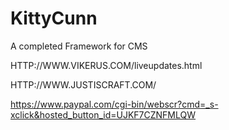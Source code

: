 # KittyCunn
A completed Framework for CMS

HTTP://WWW.VIKERUS.COM/liveupdates.html

HTTP://WWW.JUSTISCRAFT.COM/

https://www.paypal.com/cgi-bin/webscr?cmd=_s-xclick&hosted_button_id=UJKF7CZNFMLQW
